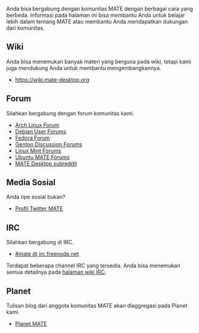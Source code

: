 <!--
.. link:
.. description:
.. tags: Forum,Wiki,IRC,Planet
.. date: 2011-12-05 07:14:07
.. title: Komunitas
.. slug: community
-->

Anda bisa bergabung dengan komunitas MATE dengan berbagai cara yang berbeda. Informasi
pada halaman ini bisa membantu Anda untuk belajar lebih dalam tentang MATE atau membantu
Anda mendapatkan dukungan dari komunitas.

## Wiki

Anda bisa menemukan banyak materi yang berguna pada wiki, tetapi kami juga mendukung Anda untuk
membantu mengembangkannya.

  * <https://wiki.mate-desktop.org>

## Forum

Silahkan bergabung dengan forum komunitas kami.

  * [Arch Linux Forum](https://bbs.archlinux.org/)
  * [Debian User Forums](http://forums.debian.net/)
  * [Fedora Forum](https://fedoraforum.org/)
  * [Gentoo Discussion Forums](https://forums.gentoo.org/)
  * [Linux Mint Forums](https://forums.linuxmint.com/)
  * [Ubuntu MATE Forums](https://ubuntu-mate.community)
  * [MATE Desktop subreddit](https://www.reddit.com/r/MATEDesktop)
  
## Media Sosial

Anda tipe sosial bukan?

  * [Profil Twitter MATE](https://twitter.com/mate_desktop) 

## IRC

Silahkan bergabung di IRC.

  * [#mate @ irc.freenode.net](https://webchat.freenode.net/?channels=#mate)

Terdapat beberapa channel IRC yang tersedia. Anda bisa menemukan semua detailnya pada 
[halaman wiki IRC](https://wiki.mate-desktop.org/irc).

## Planet

Tulisan blog dari anggota komunitas MATE akan diaggregasi pada Planet kami.

  * [Planet MATE](https://planet.mate-desktop.org)

